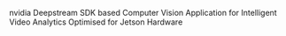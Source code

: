 nvidia Deepstream SDK based Computer Vision Application for Intelligent Video Analytics
Optimised for Jetson Hardware

